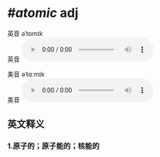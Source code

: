 # ***\#atomic*** adj
英音 əˈtɒmɪk  
英音
<audio src="./media/atomic1_AAC.aac" controls="controls"></audio>

美音 əˈtɑːmɪk  
美音
<audio src="./media/atomic2_AAC.aac" controls="controls"></audio>



  

英文释义
---
### 1.**原子的；原子能的；核能的**  


